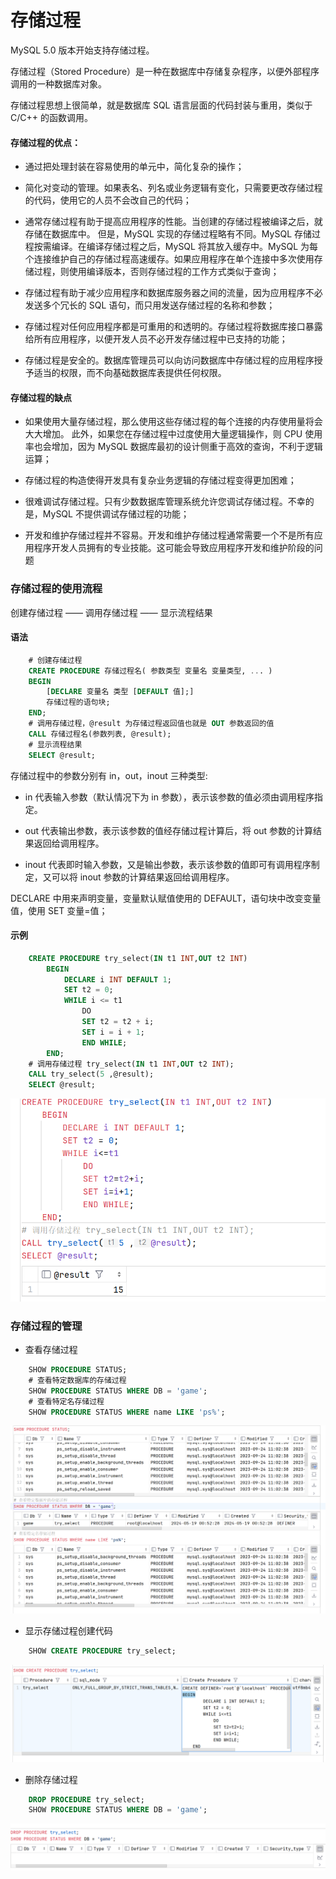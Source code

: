 # **存储过程**

MySQL 5.0 版本开始支持存储过程。

存储过程（Stored Procedure）是一种在数据库中存储复杂程序，以便外部程序调用的一种数据库对象。

存储过程思想上很简单，就是数据库 SQL 语言层面的代码封装与重用，类似于 C/C++ 的函数调用。

#### 存储过程的优点： 

+ 通过把处理封装在容易使用的单元中，简化复杂的操作；

+ 简化对变动的管理。如果表名、列名或业务逻辑有变化，只需要更改存储过程的代码，使用它的人员不会改自己的代码；

+ 通常存储过程有助于提高应用程序的性能。当创建的存储过程被编译之后，就存储在数据库中。 但是，MySQL 实现的存储过程略有不同。MySQL 存储过程按需编译。在编译存储过程之后，MySQL 将其放入缓存中。MySQL 为每个连接维护自己的存储过程高速缓存。如果应用程序在单个连接中多次使用存储过程，则使用编译版本，否则存储过程的工作方式类似于查询；

+ 存储过程有助于减少应用程序和数据库服务器之间的流量，因为应用程序不必发送多个冗长的 SQL 语句，而只用发送存储过程的名称和参数；

+ 存储过程对任何应用程序都是可重用的和透明的。存储过程将数据库接口暴露给所有应用程序，以便开发人员不必开发存储过程中已支持的功能；

+ 存储过程是安全的。数据库管理员可以向访问数据库中存储过程的应用程序授予适当的权限，而不向基础数据库表提供任何权限。

#### 存储过程的缺点

+ 如果使用大量存储过程，那么使用这些存储过程的每个连接的内存使用量将会大大增加。 此外，如果您在存储过程中过度使用大量逻辑操作，则 CPU 使用率也会增加，因为 MySQL 数据库最初的设计侧重于高效的查询，不利于逻辑运算；

+ 存储过程的构造使得开发具有复杂业务逻辑的存储过程变得更加困难；
    
+ 很难调试存储过程。只有少数数据库管理系统允许您调试存储过程。不幸的是，MySQL 不提供调试存储过程的功能；

+ 开发和维护存储过程并不容易。开发和维护存储过程通常需要一个不是所有应用程序开发人员拥有的专业技能。这可能会导致应用程序开发和维护阶段的问题

### 存储过程的使用流程

创建存储过程 —— 调用存储过程 —— 显示流程结果

#### 语法

```sql
    # 创建存储过程
    CREATE PROCEDURE 存储过程名( 参数类型 变量名 变量类型, ... )
	BEGIN
		[DECLARE 变量名 类型 [DEFAULT 值];]
		存储过程的语句块;
	END;
    # 调用存储过程，@result 为存储过程返回值也就是 OUT 参数返回的值
    CALL 存储过程名(参数列表, @result);
    # 显示流程结果
    SELECT @result;
```

存储过程中的参数分别有 in，out，inout 三种类型:

+ in 代表输入参数（默认情况下为 in 参数），表示该参数的值必须由调用程序指定。

+ out 代表输出参数，表示该参数的值经存储过程计算后，将 out 参数的计算结果返回给调用程序。

+ inout 代表即时输入参数，又是输出参数，表示该参数的值即可有调用程序制定，又可以将 inout 参数的计算结果返回给调用程序。

DECLARE 中用来声明变量，变量默认赋值使用的 DEFAULT，语句块中改变变量值，使用 SET 变量=值；

#### 示例

```sql
    CREATE PROCEDURE try_select(IN t1 INT,OUT t2 INT)
        BEGIN
            DECLARE i INT DEFAULT 1;
            SET t2 = 0;
            WHILE i <= t1
                DO
                SET t2 = t2 + i;
                SET i = i + 1;
                END WHILE;
        END;
    # 调用存储过程 try_select(IN t1 INT,OUT t2 INT);
    CALL try_select(5 ,@result);
    SELECT @result;
```

![ ](./img/4-4-1.png)

### 存储过程的管理

+ 查看存储过程

```sql
    SHOW PROCEDURE STATUS;
    # 查看特定数据库的存储过程
    SHOW PROCEDURE STATUS WHERE DB = 'game';
    # 查看特定名存储过程
    SHOW PROCEDURE STATUS WHERE name LIKE 'ps%';
```

![ ](./img/4-4-2.png)

+ 显示存储过程创建代码

```sql
    SHOW CREATE PROCEDURE try_select;
```

![ ](./img/4-4-3.png)

+ 删除存储过程

```sql
    DROP PROCEDURE try_select;
    SHOW PROCEDURE STATUS WHERE DB = 'game';
```

![ ](./img/4-4-4.png)




